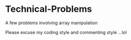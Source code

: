 # Technical-Problems
A few problems involving array manipulation 

Please excuse my coding style and commenting style ...lol
